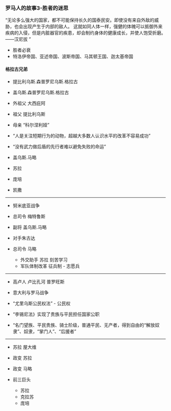 ### 罗马人的故事3-胜者的迷思



“无论多么强大的国家，都不可能保持长久的国泰民安。即使没有来自外敌的威胁，也会出现产生于内部的敌人。
这就如同人体一样，强健的体魄可以抵御外来疾病的入侵，但是内脏器官的疾患，却会制约身体的健康成长，并使人饱受折磨。 ——汉尼拔 ”


- 胜者必衰
- 特洛伊帝国、亚述帝国、波斯帝国、马其顿王国、迦太基帝国


#### 格拉古兄弟
- 提比利乌斯.森普罗尼乌斯.格拉古
- 盖乌斯.森普罗尼乌斯.格拉古

- 外祖父 大西庇阿
- 祖父 提比利乌斯
- 母亲 “科尔涅利娅”

- “人是关注短期行为的动物，超越大多数人认识水平的改革不容易成功”

- “没有武力做后盾的先行者难以避免失败的命运”


- 盖乌斯.马略
- 苏拉
- 庞培
- 凯撒


---
- 努米底亚战争
- 总司令 梅特鲁斯
- 副将 盖乌斯.马略

- 对手朱古达
- 总司令 马略
	- 外交助手 苏拉 刻苦学习
	- 军队体制改革 征兵制 - 志愿兵

---

- 高卢人 卢比孔河  普罗旺斯

- 意大利与罗马战争
- “尤里乌斯公民权法” - 公民权
- “李锡尼法》实现了贵族与平民担任国家公职


- “名门望族、平民贵族、骑士阶级，普通平民、无产者，得到自由的“解放奴隶”、奴隶，“掌门人”、“后援者”
---

- 苏拉 屋大维

- 政变 苏拉
- 政变  马略

- 前三巨头
	- 苏拉
	- 克拉苏
	- 庞培



